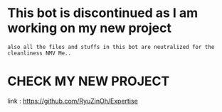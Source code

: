 # This bot is discontinued as I am working on my new project 
 
 ```note : This radiant bot of mine now only track members joining and leaving for my private server ! All the updates I have shifted to my new project .........
also all the files and stuffs in this bot are neutralized for the cleanliness NMV Me.. 
```

 
# CHECK MY NEW PROJECT
 link : https://github.com/RyuZinOh/Expertise